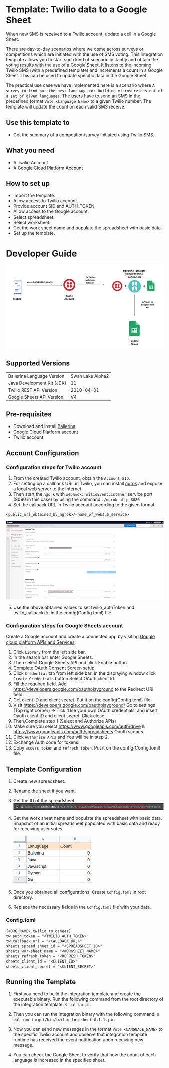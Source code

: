 # Template: Twilio data to a Google Sheet
When new SMS is received to a Twilio account, update a cell in a Google Sheet.

There are day-to-day scenarios where we come across surveys or competitions which are initiated with the use of SMS voting. This integration template allows you to start such kind of scenario instantly and obtain the voting results with the use of a Google Sheet. It listens to the incoming Twilio SMS (with a predefined template) and increments a count in a Google Sheet. This can be used to update specific data in the Google Sheet.<br>

The practical use case we have implemented here is a scenario where `A survey to find out the best language for building microservices out of a set of given languages`.
The users have to send an SMS in the predefined format `Vote <Language Name>` to a given Twilio number. The template will update the count on each valid SMS receive.

## Use this template to
- Get the summary of a competition/survey initiated using Twilio SMS.

## What you need
- A Twilio Account
- A Google Cloud Platform Account

## How to set up
- Import the template.
- Allow access to Twilio account.
- Provide account SID and AUTH_TOKEN
- Allow access to the Google account.
- Select spreadsheet.
- Select worksheet.
- Get the work sheet name and populate the spreadsheet with basic data.
- Set up the template. 

# Developer Guide
<p align="center">
<img src="./docs/images/template_flow.png" alt="Twilio-Google Sheet Integration template overview"/>
</p>

## Supported Versions
<table>
  <tr>
   <td>Ballerina Language Version
   </td>
   <td>Swan Lake Alpha2
   </td>
  </tr>
  <tr>
   <td>Java Development Kit (JDK)
   </td>
   <td>11
   </td>
  </tr>
  <tr>
   <td>Twilio REST API Version
   </td>
   <td>2010-04-01
   </td>
  </tr>
  <tr>
   <td>Google Sheets API Version
   </td>
   <td>V4
   </td>
  </tr>
</table>

## Pre-requisites
* Download and install [Ballerina](https://ballerinalang.org/downloads/).
* Google Cloud Platform account
* Twilio account.

## Account Configuration
### Configuration steps for Twilio account
1. From the created Twilio account, obtain the `Account SID`.
2. For setting up a callback URL in  Twilio, you can install [ngrok](https://ngrok.com/docs) and expose a local web server to 
the internet.
3. Then start the `ngork` with `webhook:TwilioEventListener` service port (8080 in this case) by using the command `./ngrok http 8080`
4. Set the callback URL in Twilio account according to the given format. 
```
<public_url_obtained_by_ngrok>/<name_of_websub_service>
```
<div><img src="./docs/images/webhook_callback.png" alt="Set Webhook callback URL"/></div>

5. Use the above obtained values to set twilio_authToken and twilio_callbackUrl in the 
config(Config.toml) file.

### Configuration steps for Google Sheets account
Create a Google account and create a connected app by visiting [Google cloud platform APIs and Services](https://console.cloud.google.com/apis/dashboard). 

1. Click `Library` from the left side bar.
2. In the search bar enter Google Sheets.
3. Then select Google Sheets API and click Enable button.
4. Complete OAuth Consent Screen setup.
5. Click `Credential` tab from left side bar. In the displaying window click `Create Credentials` button
Select OAuth client Id.
6. Fill the required field. Add https://developers.google.com/oauthplayground to the Redirect URI field.
7. Get client ID and client secret. Put it on the config(Config.toml) file.
8. Visit https://developers.google.com/oauthplayground/ 
    Go to settings (Top right corner) -> Tick 'Use your own OAuth credentials' and insert Oauth client ID and client secret. 
    Click close.
9. Then,Complete step 1 (Select and Authorize APIs)
10. Make sure you select https://www.googleapis.com/auth/drive & https://www.googleapis.com/auth/spreadsheets Oauth scopes.
11. Click `Authorize APIs` and You will be in step 2.
12. Exchange Auth code for tokens.
13. Copy `access token` and `refresh token`. Put it on the config(Config.toml) file.


## Template Configuration
1. Create new spreadsheet.
2. Rename the sheet if you want.
3. Get the ID of the spreadsheet.  
![alt text](docs/images/spreadsheet_id_example.png?raw=true)
5. Get the work sheet name and populate the spreadsheet with basic data. <br>Snapshot of an initial spreadsheet 
populated with basic data and ready for receiving user votes.
    <div><img src="./docs/images/initial_spreadsheet.png" alt="Initial representation of the spreadsheet"/></div>

6. Once you obtained all configurations, Create `Config.toml` in root directory.
7. Replace the necessary fields in the `Config.toml` file with your data.

### Config.toml 
```
[<ORG_NAME>.twilio_to_gsheet]
tw_auth_token = "<TWILIO_AUTH_TOKEN>"  
tw_callback_url = "<CALLBACK_URL>"
sheets_spread_sheet_id = "<SPREADSHEET_ID>"  
sheets_worksheet_name = "<WORKSHEET_NAME>"  
sheets_refresh_token = "<REFRESH_TOKEN>"  
sheets_client_id = "<CLIENT_ID>"  
sheets_client_secret = "<CLIENT_SECRET>"  
```

## Running the Template
1. First you need to build the integration template and create the executable binary. Run the following command from the 
root directory of the integration template. 
`$ bal build`. 

2. Then you can run the integration binary with the following command. 
`$  bal run target/bin/twilio_to_gsheet-0.1.1.jar`. 

3. Now you can send new messages in the format `Vote <LANGUAGE_NAME>` to the specific Twilio account and observe that 
integration template runtime has received the event notification upon receiving new message.

4. You can check the Google Sheet to verify that how the count of each language is increased in the specified sheet.
 